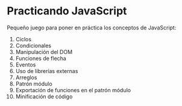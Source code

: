 # Practicando JavaScript

Pequeño juego para poner en práctica los conceptos de JavaScript:
1. Ciclos
2. Condicionales
3. Manipulación del DOM
4. Funciones de flecha
5. Eventos
6. Uso de librerías externas
7. Arreglos
8. Patrón módulo
9. Exportación de funciones en el patrón módulo
10. Minificación de código